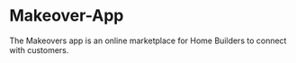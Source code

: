 # Makeover-App
 The Makeovers app is an online marketplace for Home Builders to connect with customers.
